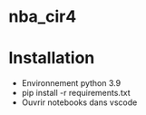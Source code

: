 # nba_cir4
# Installation
- Environnement python 3.9
- pip install -r requirements.txt
- Ouvrir notebooks dans vscode

